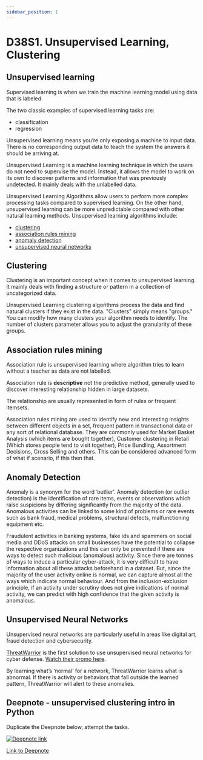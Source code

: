 ```yaml
---
sidebar_position: 1
---
```


# D38S1. Unsupervised Learning, Clustering

## Unsupervised learning

Supervised learning is when we train the machine learning model using data that is labeled.

The two classic examples of supervised learning tasks are:

- classification
- regression

Unsupervised learning means you’re only exposing a machine to input data. There is no corresponding output data to teach the system the answers it should be arriving at.

Unsupervised Learning is a machine learning technique in which the users do not need to supervise the model. Instead, it allows the model to work on its own to discover patterns and information that was previously undetected. It mainly deals with the unlabelled data.

Unsupervised Learning Algorithms allow users to perform more complex processing tasks compared to supervised learning. On the other hand, unsupervised learning can be more unpredictable compared with other natural learning methods. Unsupervised learning algorithms include:

- [clustering](#clustering)
- [association rules mining](#association-rules-mining)
- [anomaly detection](#anomaly-detection)
- [unsupervised neural networks](#unsupervised-neural-networks)

## Clustering

Clustering is an important concept when it comes to unsupervised learning. It mainly deals with finding a structure or pattern in a collection of uncategorized data.

Unsupervised Learning clustering algorithms process the data and find natural clusters if they exist in the data. "Clusters" simply means "groups." You can modify how many clusters your algorithm needs to identify. The number of clusters parameter allows you to adjust the granularity of these groups.

## Association rules mining

Association rule is unsupervised learning where algorithm tries to learn without a teacher as data are not labelled.

Association rule is **descriptive** not the predictive method, generally used to discover interesting relationship hidden in large datasets.

The relationship are usually represented in form of rules or frequent itemsets.

Association rules mining are used to identify new and interesting insights between different objects in a set, frequent pattern in transactional data or any sort of relational database. They are commonly used for Market Basket Analysis (which items are bought together), Customer clustering in Retail (Which stores people tend to visit together), Price Bundling, Assortment Decisions, Cross Selling and others. This can be considered advanced form of what if scenario, if this then that.

## Anomaly Detection

Anomaly is a synonym for the word ‘outlier’. Anomaly detection (or outlier detection) is the identification of rare items, events or observations which raise suspicions by differing significantly from the majority of the data. Anomalous activities can be linked to some kind of problems or rare events such as bank fraud, medical problems, structural defects, malfunctioning equipment etc.

Fraudulent activities in banking systems, fake ids and spammers on social media and DDoS attacks on small businesses have the potential to collapse the respective organizations and this can only be prevented if there are ways to detect such malicious (anomalous) activity. Since there are tonnes of ways to induce a particular cyber-attack, it is very difficult to have information about all these attacks beforehand in a dataset. But, since the majority of the user activity online is normal, we can capture almost all the ways which indicate normal behaviour. And from the inclusion-exclusion principle, if an activity under scrutiny does not give indications of normal activity, we can predict with high confidence that the given activity is anomalous.

## Unsupervised Neural Networks

Unsupervised neural networks are particularly useful in areas like digital art, fraud detection and cybersecurity.

[ThreatWarrior](https://threatwarrior.com/) is the first solution to use unsupervised neural networks for cyber defense. [Watch their promo here](https://www.youtube.com/watch?v=EbS2bYEsWuU).

By learning what’s ‘normal’ for a network, ThreatWarrior learns what is abnormal. If there is activity or behaviors that fall outside the learned pattern, ThreatWarrior will alert to these anomalies.

## Deepnote - unsupervised clustering intro in Python

Duplicate the Deepnote below, attempt the tasks.

[<img
    src="/img/icons/deepnote-logo.svg"
    alt="Deepnote link"
/>](https://deepnote.com/project/clustering-intro-069020af-d032-4ed7-9bc4-9e81a847aea9/%2FKMeans.ipynb)

[Link to Deepnote](https://deepnote.com/project/clustering-intro-069020af-d032-4ed7-9bc4-9e81a847aea9/%2FKMeans.ipynb)

